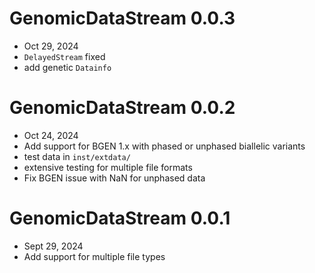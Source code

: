 

# GenomicDataStream 0.0.3
 - Oct 29, 2024
 - `DelayedStream` fixed
 - add genetic `Datainfo`


# GenomicDataStream 0.0.2
 - Oct 24, 2024
 - Add support for BGEN 1.x with phased or unphased biallelic variants
 - test data in `inst/extdata/`
 - extensive testing for multiple file formats
  - Fix BGEN issue with NaN for unphased data


# GenomicDataStream 0.0.1
 - Sept 29, 2024
 - Add support for multiple file types

